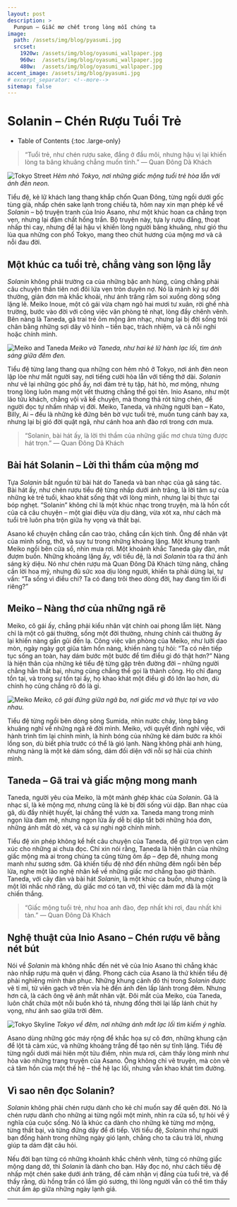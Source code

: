 ```yaml
---
layout: post
description: >
  Punpun – Giấc mơ chết trong lòng mỗi chúng ta
image:
  path: /assets/img/blog/pyasumi.jpg
  srcset:
    1920w: /assets/img/blog/oyasumi_wallpaper.jpg
    960w:  /assets/img/blog/oyasumi_wallpaper.jpg
    480w:  /assets/img/blog/oyasumi_wallpaper.jpg
accent_image: /assets/img/blog/pyasumi.jpg
# excerpt_separator: <!--more-->
sitemap: false
---
```


# Solanin – Chén Rượu Tuổi Trẻ

- Table of Contents
{:toc .large-only}

> “Tuổi trẻ, như chén rượu sake, đắng ở đầu môi, nhưng hậu vị lại khiến lòng ta bâng khuâng chẳng muốn tỉnh.”
> — Quan Đông Dã Khách

![Tokyo Street](https://images.unsplash.com/photo-1542051841857-7348e2e52edf?ixlib=rb-4.0.3&auto=format&fit=crop&w=1350&q=80)
*Hẻm nhỏ Tokyo, nơi những giấc mộng tuổi trẻ hòa lẫn với ánh đèn neon.*

Tiểu đệ, kẻ lữ khách lang thang khắp chốn Quan Đông, từng ngồi dưới gốc tùng già, nhấp chén sake lạnh trong chiều tà, hôm nay xin mạn phép kể về *Solanin* – bộ truyện tranh của Inio Asano, như một khúc hoan ca chẳng trọn vẹn, nhưng lại đậm chất hồng trần. Bộ truyện này, tựa ly rượu đắng, thoạt nhấp thì cay, nhưng để lại hậu vị khiến lòng người bâng khuâng, như gió thu lùa qua những con phố Tokyo, mang theo chút hương của mộng mơ và cả nỗi đau đời.

## Một khúc ca tuổi trẻ, chẳng vàng son lộng lẫy

*Solanin* không phải trường ca của những bậc anh hùng, cũng chẳng phải câu chuyện thần tiên nơi đôi lứa vẹn tròn duyên nợ. Nó là mảnh ký sự đời thường, giản đơn mà khắc khoải, như ánh trăng rằm soi xuống dòng sông lặng lẽ. Meiko Inoue, một cô gái vừa chạm ngõ hai mươi tư xuân, rời ghế nhà trường, bước vào đời với công việc văn phòng tẻ nhạt, lòng đầy chênh vênh. Bên nàng là Taneda, gã trai trẻ ôm mộng âm nhạc, nhưng lại bị đời sống trói chân bằng những sợi dây vô hình – tiền bạc, trách nhiệm, và cả nỗi nghi hoặc chính mình.

![Meiko and Taneda](https://images.unsplash.com/photo-1516321318422-0f3e750fabb0?ixlib=rb-4.0.3&auto=format&fit=crop&w=1350&q=80)
*Meiko và Taneda, như hai kẻ lữ hành lạc lối, tìm ánh sáng giữa đêm đen.*

Tiểu đệ từng lang thang qua những con hẻm nhỏ ở Tokyo, nơi ánh đèn neon lập lòe như mắt người say, nơi tiếng cười hòa lẫn với tiếng thở dài. *Solanin* như vẽ lại những góc phố ấy, nơi đám trẻ tụ tập, hát hò, mơ mộng, nhưng trong lòng luôn mang một vết thương chẳng thể gọi tên. Inio Asano, như một lão tửu khách, chẳng vội vã kể chuyện, mà thong thả rót từng chén, để người đọc tự nhấm nháp vị đời. Meiko, Taneda, và những người bạn – Kato, Billy, Ai – đều là những kẻ đứng bên bờ vực tuổi trẻ, muốn tung cánh bay xa, nhưng lại bị gió đời quật ngã, như cánh hoa anh đào rơi trong cơn mưa.

> “Solanin, bài hát ấy, là lời thì thầm của những giấc mơ chưa từng được hát trọn.”
> — Quan Đông Dã Khách

## Bài hát Solanin – Lời thì thầm của mộng mơ

Tựa *Solanin* bắt nguồn từ bài hát do Taneda và ban nhạc của gã sáng tác. Bài hát ấy, như chén rượu tiểu đệ từng nhấp dưới ánh trăng, là lời tâm sự của những kẻ trẻ tuổi, khao khát sống thật với lòng mình, nhưng lại bị thực tại bóp nghẹt. “Solanin” không chỉ là một khúc nhạc trong truyện, mà là hồn cốt của cả câu chuyện – một giai điệu vừa dịu dàng, vừa xót xa, như cách mà tuổi trẻ luôn pha trộn giữa hy vọng và thất bại.

Asano kể chuyện chẳng cần cao trào, chẳng cần kịch tính. Ông để nhân vật của mình sống, thở, và suy tư trong những khoảng lặng. Một khung tranh Meiko ngồi bên cửa sổ, nhìn mưa rơi. Một khoảnh khắc Taneda gảy đàn, mắt đượm buồn. Những khoảng lặng ấy, với tiểu đệ, là nơi *Solanin* tỏa ra thứ ánh sáng kỳ diệu. Nó như chén rượu mà Quan Đông Dã Khách từng nâng, chẳng cần lời hoa mỹ, nhưng đủ sức xoa dịu lòng người, khiến ta phải dừng lại, tự vấn: “Ta sống vì điều chi? Ta có đang trôi theo dòng đời, hay đang tìm lối đi riêng?”

## Meiko – Nàng thơ của những ngã rẽ

Meiko, cô gái ấy, chẳng phải kiểu nhân vật chính oai phong lẫm liệt. Nàng chỉ là một cô gái thường, sống một đời thường, nhưng chính cái thường ấy lại khiến nàng gần gũi đến lạ. Công việc văn phòng của Meiko, như lưỡi dao mòn, ngày ngày gọt giũa tâm hồn nàng, khiến nàng tự hỏi: “Ta có nên tiếp tục sống an toàn, hay dám bước một bước để tìm điều gì đó thật hơn?” Nàng là hiện thân của những kẻ tiểu đệ từng gặp trên đường đời – những người chẳng hẳn thất bại, nhưng cũng chẳng thể gọi là thành công. Họ chỉ đang tồn tại, và trong sự tồn tại ấy, họ khao khát một điều gì đó lớn lao hơn, dù chính họ cũng chẳng rõ đó là gì.

![Meiko](https://images.unsplash.com/photo-1520967820012-8e7c2a43006b?ixlib=rb-4.0.3&auto=format&fit=crop&w=1350&q=80)
*Meiko, cô gái đứng giữa ngã ba, nơi giấc mơ và thực tại va vào nhau.*

Tiểu đệ từng ngồi bên dòng sông Sumida, nhìn nước chảy, lòng bâng khuâng nghĩ về những ngã rẽ đời mình. Meiko, với quyết định nghỉ việc, với hành trình tìm lại chính mình, là hình bóng của những kẻ dám bước ra khỏi lồng son, dù biết phía trước có thể là gió lạnh. Nàng không phải anh hùng, nhưng nàng là một kẻ dám sống, dám đối diện với nỗi sợ hãi của chính mình.

## Taneda – Gã trai và giấc mộng mong manh

Taneda, người yêu của Meiko, là một mảnh ghép khác của *Solanin*. Gã là nhạc sĩ, là kẻ mộng mơ, nhưng cũng là kẻ bị đời sống vùi dập. Ban nhạc của gã, dù đầy nhiệt huyết, lại chẳng thể vươn xa. Taneda mang trong mình ngọn lửa đam mê, nhưng ngọn lửa ấy dễ bị dập tắt bởi những hóa đơn, những ánh mắt dò xét, và cả sự nghi ngờ chính mình.

Tiểu đệ xin phép không kể hết câu chuyện của Taneda, để giữ trọn vẹn cảm xúc cho những ai chưa đọc. Chỉ xin nói rằng, Taneda là hiện thân của những giấc mộng mà ai trong chúng ta cũng từng ôm ấp – đẹp đẽ, nhưng mong manh như sương sớm. Gã khiến tiểu đệ nhớ đến những đêm ngồi bên bếp lửa, nghe một lão nghệ nhân kể về những giấc mơ chẳng bao giờ thành. Taneda, với cây đàn và bài hát *Solanin*, là một khúc ca buồn, nhưng cũng là một lời nhắc nhở rằng, dù giấc mơ có tan vỡ, thì việc dám mơ đã là một chiến thắng.

> “Giấc mộng tuổi trẻ, như hoa anh đào, đẹp nhất khi rơi, đau nhất khi tàn.”
> — Quan Đông Dã Khách

## Nghệ thuật của Inio Asano – Chén rượu vẽ bằng nét bút

Nói về *Solanin* mà không nhắc đến nét vẽ của Inio Asano thì chẳng khác nào nhấp rượu mà quên vị đắng. Phong cách của Asano là thứ khiến tiểu đệ phải nghiêng mình thán phục. Những khung cảnh đô thị trong *Solanin* được vẽ tỉ mỉ, từ viên gạch vỡ trên vỉa hè đến ánh đèn lấp lánh trong đêm. Nhưng hơn cả, là cách ông vẽ ánh mắt nhân vật. Đôi mắt của Meiko, của Taneda, luôn chất chứa một nỗi buồn khó tả, nhưng đồng thời lại lấp lánh chút hy vọng, như ánh sao giữa trời đêm.

![Tokyo Skyline](https://w.wallhaven.cc/full/od/wallhaven-od76yl.png)
*Tokyo về đêm, nơi những ánh mắt lạc lối tìm kiếm ý nghĩa.*

Asano dùng những góc máy rộng để khắc họa sự cô đơn, những khung cận để lột tả cảm xúc, và những khoảng trắng để tạo nên sự tĩnh lặng. Tiểu đệ từng ngồi dưới mái hiên một tửu điếm, nhìn mưa rơi, cảm thấy lòng mình như hòa vào những trang truyện của Asano. Ông không chỉ vẽ truyện, mà còn vẽ cả tâm hồn của một thế hệ – thế hệ lạc lối, nhưng vẫn khao khát tìm đường.

## Vì sao nên đọc Solanin?

*Solanin* không phải chén rượu dành cho kẻ chỉ muốn say để quên đời. Nó là chén rượu dành cho những ai từng ngồi một mình, nhìn ra cửa sổ, tự hỏi về ý nghĩa của cuộc sống. Nó là khúc ca dành cho những kẻ từng mơ mộng, từng thất bại, và từng đứng dậy để đi tiếp. Với tiểu đệ, *Solanin* như người bạn đồng hành trong những ngày gió lạnh, chẳng cho ta câu trả lời, nhưng giúp ta dám đặt câu hỏi.

Nếu đời bạn từng có những khoảnh khắc chênh vênh, từng có những giấc mộng dang dở, thì *Solanin* là dành cho bạn. Hãy đọc nó, như cách tiểu đệ nhấp một chén sake dưới ánh trăng, để cảm nhận vị đắng của tuổi trẻ, và để thấy rằng, dù hồng trần có lắm gió sương, thì lòng người vẫn có thể tìm thấy chút ấm áp giữa những ngày lạnh giá.

---

